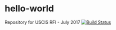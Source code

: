 # hello-world
Repository for USCIS RFI - July 2017
[![Build Status](http://jenkins.bridgephase-demo.com/buildStatus/icon?job=helloworld-ci-pipeline)](http://jenkins.bridgephase-demo.com/job/helloworld-ci-pipeline)
